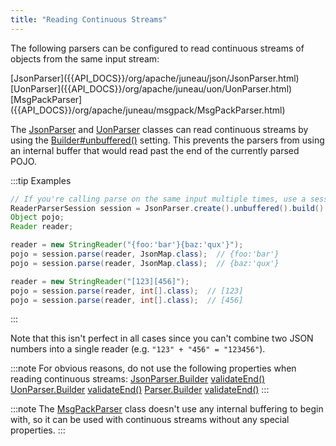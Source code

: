 ```yaml
---
title: "Reading Continuous Streams"
---
```


The following parsers can be configured to read continuous streams of objects from the same input stream:

<tree>
<java-class>[JsonParser]({{API_DOCS}}/org/apache/juneau/json/JsonParser.html)</java-class>  
<java-class>[UonParser]({{API_DOCS}}/org/apache/juneau/uon/UonParser.html)</java-class>  
<java-class>[MsgPackParser]({{API_DOCS}}/org/apache/juneau/msgpack/MsgPackParser.html)</java-class>  
</tree>

The [JsonParser]({{API_DOCS}}/org/apache/juneau/json/JsonParser.html) and [UonParser]({{API_DOCS}}/org/apache/juneau/uon/UonParser.html) classes can read continuous streams by using the [Builder#unbuffered()]({{API_DOCS}}/org/apache/juneau/parser/Parser/Builder.html#unbuffered()) setting.
This prevents the parsers from using an internal buffer that would read past the end of the currently parsed POJO.

:::tip Examples

```java
// If you're calling parse on the same input multiple times, use a session instead of the parser directly.
ReaderParserSession session = JsonParser.create().unbuffered().build().createSession();
Object pojo;
Reader reader;

reader = new StringReader("{foo:'bar'}{baz:'qux'}");
pojo = session.parse(reader, JsonMap.class);  // {foo:'bar'}
pojo = session.parse(reader, JsonMap.class);  // {baz:'qux'}

reader = new StringReader("[123][456]");
pojo = session.parse(reader, int[].class);  // [123]
pojo = session.parse(reader, int[].class);  // [456]
```

:::

Note that this isn't perfect in all cases since you can't combine two JSON numbers into a single reader (e.g. `"123" + "456" = "123456"`).

:::note
For obvious reasons, do not use the following properties when reading continuous streams:
<tree>
<java-class>[JsonParser.Builder]({{API_DOCS}}/org/apache/juneau/json/JsonParser/Builder.html)</java-class>
<node-1><java-method>[validateEnd()]({{API_DOCS}}/org/apache/juneau/json/JsonParser/Builder.html#validateEnd())</java-method></node-1>
<java-class>[UonParser.Builder]({{API_DOCS}}/org/apache/juneau/uon/UonParser/Builder.html)</java-class>
<node-1><java-method>[validateEnd()]({{API_DOCS}}/org/apache/juneau/uon/UonParser/Builder.html#validateEnd())</java-method></node-1>
<java-class>[Parser.Builder]({{API_DOCS}}/org/apache/juneau/parser/Parser/Builder.html)</java-class>
<node-1><java-method>[validateEnd()]({{API_DOCS}}/org/apache/juneau/parser/Parser/Builder.html#autoCloseStreams())</java-method></node-1>
</tree>
:::

:::note
The [MsgPackParser]({{API_DOCS}}/org/apache/juneau/msgpack/MsgPackParser.html) class doesn't use any internal buffering to begin with, so it can be used with continuous streams without any special properties.
:::
